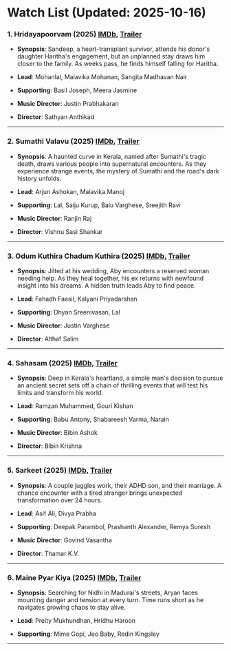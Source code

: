# Watch List (Updated: 2025-10-16)

### 1. **Hridayapoorvam** (2025) [IMDb](https://www.imdb.com/title/tt30818546/), [Trailer](https://www.youtube.com/watch?v=B4-Xhaajyok)

- **Synopsis**: Sandeep, a heart-transplant survivor, attends his donor's daughter Haritha's engagement, but an unplanned stay draws him closer to the family. As weeks pass, he finds himself falling for Haritha.

- **Lead**: Mohanlal, Malavika Mohanan, Sangita Madhavan Nair
- **Supporting**: Basil Joseph, Meera Jasmine
- **Music Director**: Justin Prabhakaran
- **Director**: Sathyan Anthikad

---

### 2. **Sumathi Valavu** (2025) [IMDb](https://www.imdb.com/title/tt33037773/), [Trailer](https://www.youtube.com/watch?v=BdSgJv7nsTE)

- **Synopsis**: A haunted curve in Kerala, named after Sumathi's tragic death, draws various people into supernatural encounters. As they experience strange events, the mystery of Sumathi and the road's dark history unfolds.

- **Lead**: Arjun Ashokan, Malavika Manoj
- **Supporting**: Lal, Saiju Kurup, Balu Varghese, Sreejith Ravi
- **Music Director**: Ranjin Raj
- **Director**: Vishnu Sasi Shankar

---

### 3. **Odum Kuthira Chadum Kuthira** (2025) [IMDb](https://www.imdb.com/title/tt22001978/), [Trailer](https://www.youtube.com/watch?v=l275FrBatio)

- **Synopsis**: Jilted at his wedding, Aby encounters a reserved woman needing help. As they heal together, his ex returns with newfound insight into his dreams. A hidden truth leads Aby to find peace.

- **Lead**: Fahadh Faasil, Kalyani Priyadarshan
- **Supporting**: Dhyan Sreenivasan, Lal
- **Music Director**: Justin Varghese
- **Director**: Althaf Salim

---

### 4. **Sahasam** (2025) [IMDb](https://www.imdb.com/title/tt35613198/), [Trailer](https://www.youtube.com/watch?v=kY4UOqOul7o)

- **Synopsis**: Deep in Kerala's heartland, a simple man's decision to pursue an ancient secret sets off a chain of thrilling events that will test his limits and transform his world.

- **Lead**: Ramzan Muhammed, Gouri Kishan
- **Supporting**: Babu Antony, Shabareesh Varma, Narain
- **Music Director**: Bibin Ashok
- **Director**: Bibin Krishna

---

### 5. **Sarkeet** (2025) [IMDb](https://www.imdb.com/title/tt34757142/), [Trailer](https://www.youtube.com/watch?v=vFRKz019F7U)

- **Synopsis**: A couple juggles work, their ADHD son, and their marriage. A chance encounter with a tired stranger brings unexpected transformation over 24 hours.

- **Lead**: Asif Ali, Divya Prabha
- **Supporting**: Deepak Parambol, Prashanth Alexander, Remya Suresh
- **Music Director**: Govind Vasantha
- **Director**: Thamar K.V.

---

### 6. **Maine Pyar Kiya** (2025) [IMDb](https://www.imdb.com/title/tt33310930/), [Trailer](https://www.youtube.com/watch?v=CsEMECviras)

- **Synopsis**: Searching for Nidhi in Madurai's streets, Aryan faces mounting danger and tension at every turn. Time runs short as he navigates growing chaos to stay alive.

- **Lead**: Preity Mukhundhan, Hridhu Haroon
- **Supporting**: Mime Gopi, Jeo Baby, Redin Kingsley

---

